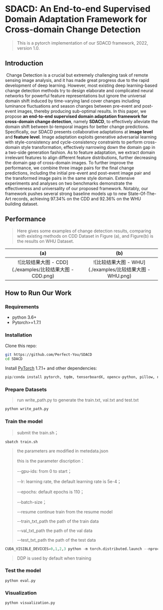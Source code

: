 # SDACD: An End-to-end Supervised Domain Adaptation Framework for Cross-domain Change Detection

> This is a pytorch implementation of our SDACD framework, 2022, version 1.0.



## Introduction

​    Change Detection is a crucial but extremely challenging task of remote sensing image analysis, and it has made great progress due to the rapid development of deep learning. However, most existing deep learning-based change detection methods try to design elaborate and complicated neural networks for powerful feature representations but ignore the universal domain shift induced by time-varying land cover changes including luminance fluctuations and season changes between pre-event and post-event images, thereby producing sub-optimal results. In this paper, we propose **an end-to-end supervised domain adaptation framework for cross-domain change detection**, namely **SDACD**, to effectively alleviate the domain shift between bi-temporal images for better change predictions. Specifically, our SDACD presents collaborative adaptations at **image level** and **feature level**. Image adaptation exploits generative adversarial learning with style-consistency and cycle-consistency constraints to perform cross-domain style transformation, effectively narrowing down the domain gap in a two-side generation fashion. As to feature adaptation, we extract domain irrelevant features to align different feature distributions, further decreasing the domain gap of cross-domain images. To further improve the performance, we combine three image pairs for the final change predictions, including the initial pre-event and post-event image pair and the transformed image pairs in the same style domain. Extensive experiments and analyses on two benchmarks demonstrate the effectiveness and universality of our proposed framework. Notably, our framework pushes several strong baseline models up to new State-Of-The-Art records, achieving 97.34% on the CDD and 92.36% on the WHU building dataset.



## Performance

>  Here gives some examples of change detection results, comparing with existing methods on CDD Dataset in Figure (a), and Figure(b) is the results on WHU Dataset.  

|                             (a)                              |                             (b)                              |
| :----------------------------------------------------------: | :----------------------------------------------------------: |
| ![比较结果大图 - CDD](./examples/比较结果大图 - CDD.png) | ![比较结果大图 - WHU](./examples/比较结果大图 - WHU.png) |



## How to Run Our Work

### Requirements

- python 3.6+
- Pytorch>=1.7.1

### Installation

Clone this repo:

```bash
git https://github.com/Perfect-You/SDACD
cd SDACD
```

Install [PyTorch](http://pytorch.org/) 1.7.1+ and other dependencies:

```python
pip/conda install pytorch, tqdm, tensorboardX, opencv-python, pillow, numpy, sklearn
```

### Prepare Datasets

> run write_path.py to generate the train.txt, val.txt and test.txt

```cmd
python write_path.py
```

### Train the model

> submit the train.sh；

```shell
sbatch train.sh
```

> the parameters are modified in metedata.json
>
> this is the parameter discription：
>
> --gpu-ids: from 0 to start；
>
> --lr: learning rate, the default learning rate is 5e-4；
>
> --epochs: default epochs is 110；
>
> --batch-size；
>
> --resume continue train from the resume model
>
> --train_txt_path the path of the train data
>
> --val_txt_path the path of the val data
>
> --test_txt_path the path of the test data

```python
CUDA_VISIBLE_DEVICES=0,1,2,3 python -m torch.distributed.launch --nproc_per_node=4 train.py
```

>  DDP is used by default when training

### Test the model

`python eval.py`

### Visualization

`python visualization.py`

